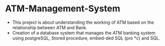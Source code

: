 # ATM-Management-System
- This project is about understanding the working of ATM based on the relationship between ATM and Bank. 
- Creation of a database system that manages the ATM banking system using postgreSQL, Stored procedure, embed-ded SQL (pro *c) and SQL.
